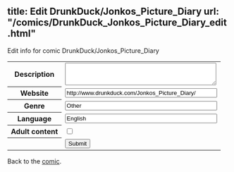 title: Edit DrunkDuck/Jonkos_Picture_Diary
url: "/comics/DrunkDuck_Jonkos_Picture_Diary_edit.html"
---
Edit info for comic DrunkDuck/Jonkos_Picture_Diary

<form name="comic" action="http://gaepostmail.appspot.com/comic/" method="post">
<table class="comicinfo">
<tr>
<th>Description</th><td><textarea name="description" cols="40" rows="3"></textarea></td>
</tr>
<tr>
<th>Website</th><td><input type="text" name="url" value="http://www.drunkduck.com/Jonkos_Picture_Diary/" size="40"/></td>
</tr>
<tr>
<th>Genre</th><td><input type="text" name="genre" value="Other" size="40"/></td>
</tr>
<tr>
<th>Language</th><td><input type="text" name="language" value="English" size="40"/></td>
</tr>
<tr>
<th>Adult content</th><td><input type="checkbox" name="adult" value="adult" /></td>
</tr>
<tr>
<th></th><td>
<input type="hidden" name="comic" value="DrunkDuck_Jonkos_Picture_Diary" />
<input type="submit" name="submit" value="Submit" />
</td>
</tr>
</table>
</form>

Back to the [comic](DrunkDuck_Jonkos_Picture_Diary.html).
